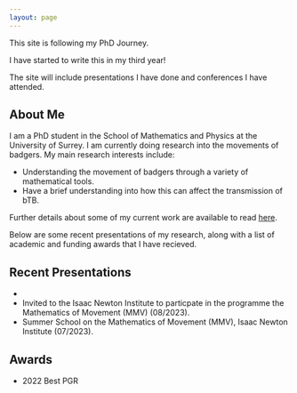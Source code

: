 ```yaml
---
layout: page
---
```


This site is following my PhD Journey.

I have started to write this in my third year!

The site will include presentations I have done and conferences I have attended.


## About Me

I am a PhD student in the School of Mathematics and Physics at the University of Surrey. I am currently doing research into the movements of badgers. My main research interests include:
- Understanding the movement of badgers through a variety of mathematical tools.
- Have a brief understanding into how this can affect the transmission of bTB. 

Further details about some of my current work are available to read [here](/assets/FURBER_Confirmation_Report.pdf).

Below are some recent presentations of my research, along with a list of academic and funding awards that I have recieved.

## Recent Presentations

- 
- Invited to the Isaac Newton Institute to particpate in the programme the Mathematics of Movement (MMV) (08/2023).
- Summer School on the Mathematics of Movement (MMV), Isaac Newton Institute (07/2023).

## Awards

- 2022 Best PGR
